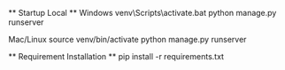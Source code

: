 ** Startup Local **
Windows
venv\Scripts\activate.bat
python manage.py runserver

Mac/Linux
source venv/bin/activate
python manage.py runserver

** Requirement Installation **
pip install -r requirements.txt

